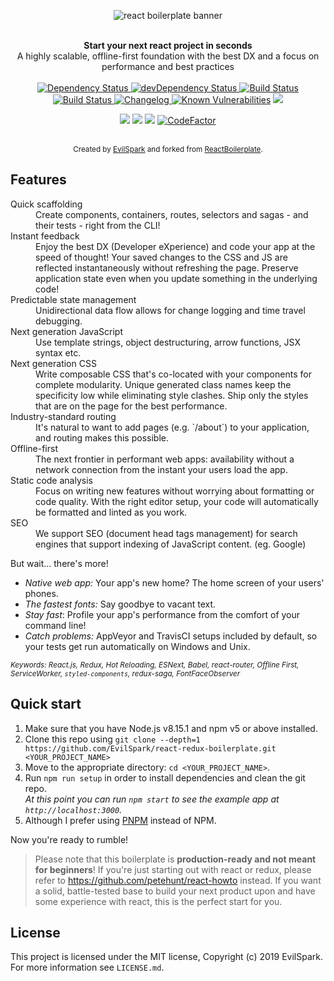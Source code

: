 <p align=center>
<img src="https://raw.githubusercontent.com/EvilSpark/react-redux-boilerplate/master/app/components/common/assets/images/Main.png" alt="react boilerplate banner" align="center" />
</p>
<br />

<div align="center"><strong>Start your next react project in seconds</strong></div>
<div align="center">A highly scalable, offline-first foundation with the best DX and a focus on performance and best practices</div>

<br />

<div align="center">
  <!-- Dependency Status -->
  <a href="https://david-dm.org/EvilSpark/Infinity-react-boilerplate">
    <img src="https://david-dm.org/EvilSpark/Infinity-react-boilerplate.svg" alt="Dependency Status" />
  </a>
  <!-- devDependency Status -->
  <a href="https://david-dm.org/EvilSpark/Infinity-react-boilerplate#info=devDependencies">
    <img src="https://david-dm.org/EvilSpark/Infinity-react-boilerplate/dev-status.svg" alt="devDependency Status" />
  </a>
  <!-- Build Status -->
  <a href="https://travis-ci.com/EvilSpark/Infinity-react-boilerplate">
    <img src="https://travis-ci.com/EvilSpark/Infinity-react-boilerplate.svg" alt="Build Status" />
  </a>
  <a href="https://ci.appveyor.com/project/EvilSpark/Infinity-react-boilerplate/">
    <img src="https://ci.appveyor.com/api/projects/status/27e8kknj4cm6a4ui?svg=true" alt="Build Status" />
  </a>
  <a href="https://github.com/frinyvonnick/gitmoji-changelog">
    <img src="https://img.shields.io/badge/Changelog-gitmoji-brightgreen.svg" alt="Changelog" />
  </a>
<!-- Security Status -->
<a href="https://snyk.io/test/github/EvilSpark/Infinity-react-boilerplate?targetFile=package.json"><img src="https://snyk.io/test/github/EvilSpark/Infinity-react-boilerplate/badge.svg?targetFile=package.json" alt="Known Vulnerabilities" data-canonical-src="https://snyk.io/test/github/EvilSpark/Infinity-react-boilerplate?targetFile=package.json" style="max-width:100%;"></a>
<a href="https://depshield.sonatype.org/badges/EvilSpark/Infinity-react-boilerplate/depshield.svg"><img src="https://depshield.github.io" /></a>

<!-- maintenance Status -->

<a href="https://codeclimate.com/github/EvilSpark/Infinity-react-boilerplate/maintainability"><img src="https://api.codeclimate.com/v1/badges/6787b5dca452dbc2a427/maintainability" /></a>
</a>
<a href="https://bettercodehub.com/results/EvilSpark/Infinity-react-boilerplate"><img src='https://bettercodehub.com/edge/badge/EvilSpark/Infinity-react-boilerplate?branch=master'></a>
</a>
<a href="https://www.codacy.com/manual/kamrantahir25/Infinity-react-boilerplate?utm_source=github.com&amp;utm_medium=referral&amp;utm_content=EvilSpark/Infinity-react-boilerplate&amp;utm_campaign=Badge_Grade"><img src="https://api.codacy.com/project/badge/Grade/52515b479e684f14825366684a13a910"/></a>
<a href="https://www.codefactor.io/repository/github/evilspark/Infinity-react-boilerplate"><img src="https://www.codefactor.io/repository/github/evilspark/Infinity-react-boilerplate/badge" alt="CodeFactor" /></a>

</div>

<br />

<div align="center">
  <sub>Created by <a href="https://github.com/EvilSpark">EvilSpark</a> and forked from <a href="https://www.reactboilerplate.com/">ReactBoilerplate</a>.</sub>
</div>

## Features

<dl>
  <dt>Quick scaffolding</dt>
  <dd>Create components, containers, routes, selectors and sagas - and their tests - right from the CLI!</dd>

  <dt>Instant feedback</dt>
  <dd>Enjoy the best DX (Developer eXperience) and code your app at the speed of thought! Your saved changes to the CSS and JS are reflected instantaneously without refreshing the page. Preserve application state even when you update something in the underlying code!</dd>

  <dt>Predictable state management</dt>
  <dd>Unidirectional data flow allows for change logging and time travel debugging.</dd>

  <dt>Next generation JavaScript</dt>
  <dd>Use template strings, object destructuring, arrow functions, JSX syntax etc.</dd>

  <dt>Next generation CSS</dt>
  <dd>Write composable CSS that's co-located with your components for complete modularity. Unique generated class names keep the specificity low while eliminating style clashes. Ship only the styles that are on the page for the best performance.</dd>

  <dt>Industry-standard routing</dt>
  <dd>It's natural to want to add pages (e.g. `/about`) to your application, and routing makes this possible.</dd>

  <dt>Offline-first</dt>
  <dd>The next frontier in performant web apps: availability without a network connection from the instant your users load the app.</dd>

  <dt>Static code analysis</dt>
  <dd>Focus on writing new features without worrying about formatting or code quality. With the right editor setup, your code will automatically be formatted and linted as you work.</dd>

  <dt>SEO</dt>
  <dd>We support SEO (document head tags management) for search engines that support indexing of JavaScript content. (eg. Google)</dd>
</dl>

But wait... there's more!

- _Native web app:_ Your app's new home? The home screen of your users' phones.
- _The fastest fonts:_ Say goodbye to vacant text.
- _Stay fast_: Profile your app's performance from the comfort of your command
  line!
- _Catch problems:_ AppVeyor and TravisCI setups included by default, so your
  tests get run automatically on Windows and Unix.

<sub><i>Keywords: React.js, Redux, Hot Reloading, ESNext, Babel, react-router, Offline First, ServiceWorker, `styled-components`, redux-saga, FontFaceObserver</i></sub>

## Quick start

1.  Make sure that you have Node.js v8.15.1 and npm v5 or above installed.
2.  Clone this repo using `git clone --depth=1 https://github.com/EvilSpark/react-redux-boilerplate.git <YOUR_PROJECT_NAME>`
3.  Move to the appropriate directory: `cd <YOUR_PROJECT_NAME>`.<br />
4.  Run `npm run setup` in order to install dependencies and clean the git repo.<br />
    _At this point you can run `npm start` to see the example app at `http://localhost:3000`._
5.  Although I prefer using <a href="https://pnpm.js.org/">PNPM</a> instead of NPM.

Now you're ready to rumble!

> Please note that this boilerplate is **production-ready and not meant for beginners**! If you're just starting out with react or redux, please refer to https://github.com/petehunt/react-howto instead. If you want a solid, battle-tested base to build your next product upon and have some experience with react, this is the perfect start for you.

## License

This project is licensed under the MIT license, Copyright (c) 2019 EvilSpark. For more information see `LICENSE.md`.
